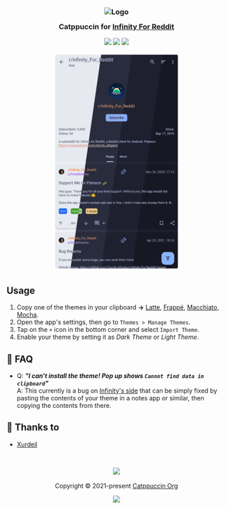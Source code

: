 <h3 align="center">
	<img src="https://raw.githubusercontent.com/catppuccin/catppuccin/main/assets/logos/exports/1544x1544_circle.png" width="100" alt="Logo"/><br/>
	<img src="https://raw.githubusercontent.com/catppuccin/catppuccin/main/assets/misc/transparent.png" height="30" width="0px"/>
	Catppuccin for <a href="https://github.com/Docile-Alligator/Infinity-For-Reddit">Infinity For Reddit</a>
	<img src="https://raw.githubusercontent.com/catppuccin/catppuccin/main/assets/misc/transparent.png" height="30" width="0px"/>
</h3>

<p align="center">
	<a href="https://github.com/catppuccin/infinity/stargazers"><img src="https://img.shields.io/github/stars/catppuccin/infinity?colorA=363a4f&colorB=b7bdf8&style=for-the-badge"></a>
	<a href="https://github.com/catppuccin/infinity/issues"><img src="https://img.shields.io/github/issues/catppuccin/infinity?colorA=363a4f&colorB=f5a97f&style=for-the-badge"></a>
	<a href="https://github.com/catppuccin/infinity/graphs/contributors"><img src="https://img.shields.io/github/contributors/catppuccin/infinity?colorA=363a4f&colorB=a6da95&style=for-the-badge"></a>
</p>

<p align="center">
	<img src="assets\screenshot.webp" height="500px" />
</p>

## Usage

1. Copy one of the themes in your clipboard **→** [Latte](https://raw.githubusercontent.com/catppuccin/infinity/main/themes/catppuccin-latte.json), [Frappé](https://raw.githubusercontent.com/catppuccin/infinity/main/themes/catppuccin-frappe.json), [Macchiato](https://raw.githubusercontent.com/catppuccin/infinity/main/themes/catppuccin-macchiato.json), [Mocha](https://raw.githubusercontent.com/catppuccin/infinity/main/themes/catppuccin-mocha.json).
2. Open the app's settings, then go to `Themes > Manage Themes`.
3. Tap on the `+` icon in the bottom corner and select `Import Theme`.
4. Enable your theme by setting it as *Dark Theme* or *Light Theme*.

## 🙋 FAQ

-	Q: **_"I can't install the theme! Pop up shows `Cannot find data in clipboard`"_**\
	A: This currently is a bug on [Infinity's side](https://github.com/Docile-Alligator/Infinity-For-Reddit/issues/1030) that can be simply fixed by pasting the contents of your theme in a notes app or similar, then copying the contents from there.

## 💝 Thanks to

- [Xurdejl](https://github.com/Xurdejl)

&nbsp;

<p align="center">
	<img src="https://raw.githubusercontent.com/catppuccin/catppuccin/main/assets/footers/gray0_ctp_on_line.svg?sanitize=true" />
</p>

<p align="center">
	Copyright &copy; 2021-present <a href="https://github.com/catppuccin" target="_blank">Catppuccin Org</a>
</p>

<p align="center">
	<a href="https://github.com/catppuccin/catppuccin/blob/main/LICENSE"><img src="https://img.shields.io/static/v1.svg?style=for-the-badge&label=License&message=MIT&logoColor=d9e0ee&colorA=363a4f&colorB=b7bdf8"/></a>
</p>
